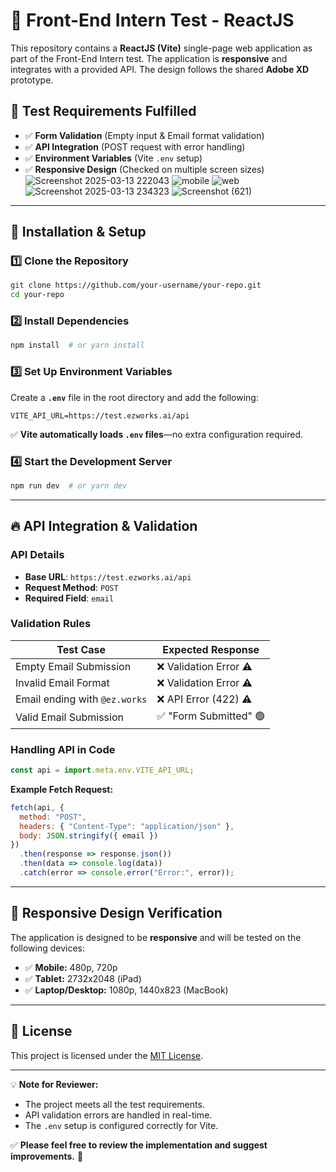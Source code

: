 # 📌 Front-End Intern Test - ReactJS

This repository contains a **ReactJS (Vite)** single-page web application as part of the Front-End Intern test. The application is **responsive** and integrates with a provided API. The design follows the shared **Adobe XD** prototype.

## 📜 Test Requirements Fulfilled
- ✅ **Form Validation** (Empty input & Email format validation)
- ✅ **API Integration** (POST request with error handling)
- ✅ **Environment Variables** (Vite `.env` setup)
- ✅ **Responsive Design** (Checked on multiple screen sizes)
![Screenshot 2025-03-13 222043](https://github.com/user-attachments/assets/f450796a-d670-4eb8-a900-440ce56a10cf)
![mobile](https://github.com/user-attachments/assets/6cffcf00-3ae5-4bae-8c09-31ab9335e2c0)
![web](https://github.com/user-attachments/assets/0c7261c6-8123-4fd8-b63f-78ded61ca66f)
![Screenshot 2025-03-13 234323](https://github.com/user-attachments/assets/99f1a1b8-d96a-4134-a6ca-64c50fd1ec3f)
![Screenshot (621)](https://github.com/user-attachments/assets/5f7d2773-1d97-4453-bce4-e121ecdf3314)

---

## 🚀 Installation & Setup

### **1️⃣ Clone the Repository**
```sh
git clone https://github.com/your-username/your-repo.git
cd your-repo
```

### **2️⃣ Install Dependencies**
```sh
npm install  # or yarn install
```

### **3️⃣ Set Up Environment Variables**
Create a **`.env`** file in the root directory and add the following:
```env
VITE_API_URL=https://test.ezworks.ai/api
```

✅ **Vite automatically loads `.env` files**—no extra configuration required.

### **4️⃣ Start the Development Server**
```sh
npm run dev  # or yarn dev
```

---

## 🔥 API Integration & Validation
### **API Details**
- **Base URL**: `https://test.ezworks.ai/api`
- **Request Method**: `POST`
- **Required Field**: `email`

### **Validation Rules**
| Test Case                   | Expected Response        |
|----------------------------|-------------------------|
| Empty Email Submission     | ❌ Validation Error ⚠   |
| Invalid Email Format       | ❌ Validation Error ⚠   |
| Email ending with `@ez.works` | ❌ API Error (422) ⚠ |
| Valid Email Submission     | ✅ "Form Submitted" 🟢 |

### **Handling API in Code**
```js
const api = import.meta.env.VITE_API_URL;
```

**Example Fetch Request:**
```js
fetch(api, {
  method: "POST",
  headers: { "Content-Type": "application/json" },
  body: JSON.stringify({ email })
})
  .then(response => response.json())
  .then(data => console.log(data))
  .catch(error => console.error("Error:", error));
```

---

## 📱 Responsive Design Verification
The application is designed to be **responsive** and will be tested on the following devices:
- ✅ **Mobile:** 480p, 720p
- ✅ **Tablet:** 2732x2048 (iPad)
- ✅ **Laptop/Desktop:** 1080p, 1440x823 (MacBook)

---

## 📜 License
This project is licensed under the [MIT License](LICENSE).

---

💡 **Note for Reviewer:**
- The project meets all the test requirements.
- API validation errors are handled in real-time.
- The `.env` setup is configured correctly for Vite.

✅ **Please feel free to review the implementation and suggest improvements.** 🚀

